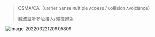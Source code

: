 > CSMA/CA（`C`arrier `S`ense `M`ultiple `A`ccess / `C`ollision `A`voidance）
>
> 载波监听多址接入/碰撞避免

![image-20220322120905809](https://gitee.com/pj-l/imgs-1/raw/master/image-20220322120905809.png)
